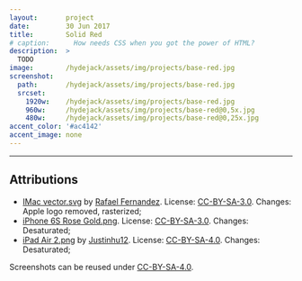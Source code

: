 ```yaml
---
layout:       project
date:         30 Jun 2017
title:        Solid Red
# caption:      How needs CSS when you got the power of HTML?
description:  >
  TODO
image:        /hydejack/assets/img/projects/base-red.jpg
screenshot:
  path:       /hydejack/assets/img/projects/base-red.jpg
  srcset:
    1920w:    /hydejack/assets/img/projects/base-red.jpg
    960w:     /hydejack/assets/img/projects/base-red@0,5x.jpg
    480w:     /hydejack/assets/img/projects/base-red@0,25x.jpg
accent_color: '#ac4142'
accent_image: none
---
```


***

## Attributions
* [IMac vector.svg](https://commons.wikimedia.org/wiki/File:IMac_vector.svg)
  by [Rafael Fernandez](https://commons.wikimedia.org/wiki/User:TheGoldenBox).
  License: [CC-BY-SA-3.0]. Changes: Apple logo removed, rasterized;
* [iPhone 6S Rose Gold.png](https://commons.wikimedia.org/wiki/File:IPhone_6S_Rose_Gold.png).
  License: [CC-BY-SA-3.0]. Changes: Desaturated;
* [iPad Air 2.png](https://commons.wikimedia.org/wiki/File:IPad_Air_2.png)
  by [Justinhu12](https://commons.wikimedia.org/wiki/User:Justinhu12).
  License: [CC-BY-SA-4.0]. Changes: Desaturated;

Screenshots can be reused under [CC-BY-SA-4.0].

[CC-BY-SA-4.0]: https://creativecommons.org/licenses/by-sa/4.0/
[CC-BY-SA-3.0]: https://creativecommons.org/licenses/by-sa/3.0/
